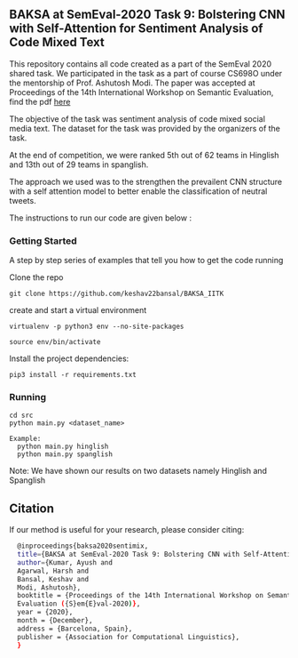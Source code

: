 ## BAKSA at SemEval-2020 Task 9: Bolstering CNN with Self-Attention for Sentiment Analysis of Code Mixed Text

This repository contains all code created as a part of the SemEval 2020 shared task. We participated in the task as a part of course CS698O under the mentorship of Prof. Ashutosh Modi. The paper was accepted at Proceedings of the 14th International Workshop on Semantic Evaluation, find the pdf [here](https://arxiv.org/abs/2007.10819)

The objective of the task was sentiment analysis of code mixed social media text. The dataset for the task was provided by the organizers of the task.

At the end of competition, we were ranked 5th out of 62 teams in Hinglish and 13th out of 29 teams in spanglish.


The approach we used was to the strengthen the prevailent CNN structure with a self attention model to better enable the classification of neutral tweets.

The instructions to run our code are given below :


### Getting Started

A step by step series of examples that tell you how to get the code running

Clone the repo

```
git clone https://github.com/keshav22bansal/BAKSA_IITK
```
create and start a virtual environment

```
virtualenv -p python3 env --no-site-packages

source env/bin/activate
```
Install the project dependencies:
```
pip3 install -r requirements.txt
```

### Running
```
cd src
python main.py <dataset_name>

Example:
  python main.py hinglish
  python main.py spanglish
```
Note: We have shown our results on two datasets namely Hinglish and Spanglish


## Citation
If our method is useful for your research, please consider citing:

```bash
  @inproceedings{baksa2020sentimix,
  title={BAKSA at SemEval-2020 Task 9: Bolstering CNN with Self-Attention for Sentiment Analysis of Code Mixed Text},
  author={Kumar, Ayush and
  Agarwal, Harsh and
  Bansal, Keshav and
  Modi, Ashutosh},
  booktitle = {Proceedings of the 14th International Workshop on Semantic
  Evaluation ({S}em{E}val-2020)},
  year = {2020},
  month = {December},
  address = {Barcelona, Spain},
  publisher = {Association for Computational Linguistics},
  }
```
